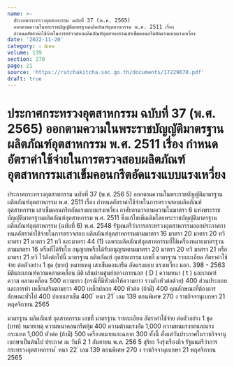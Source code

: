 ```yaml
---
name: >-
  ประกาศกระทรวงอุตสาหกรรม ฉบับที่ 37 (พ.ศ. 2565)
  ออกตามความในพระราชบัญญัติมาตรฐานผลิตภัณฑ์อุตสาหกรรม พ.ศ. 2511 เรื่อง
  กำหนดอัตราค่าใช้จ่ายในการตรวจสอบผลิตภัณฑ์อุตสาหกรรมเสาเข็มคอนกรีตอัดแรงแบบแรงเหวี่ยง
date: '2022-11-20'
category: ง พิเศษ
volume: 139
section: 270
page: 21
source: 'https://ratchakitcha.soc.go.th/documents/17229670.pdf'
draft: true
---
```


# ประกาศกระทรวงอุตสาหกรรม ฉบับที่ 37 (พ.ศ. 2565) ออกตามความในพระราชบัญญัติมาตรฐานผลิตภัณฑ์อุตสาหกรรม พ.ศ. 2511 เรื่อง กำหนดอัตราค่าใช้จ่ายในการตรวจสอบผลิตภัณฑ์อุตสาหกรรมเสาเข็มคอนกรีตอัดแรงแบบแรงเหวี่ยง

ประกาศกระทรวงอุตสาหกรรม ฉบับที่ 37 (พ.ศ. 256 5) ออกตามความในพระราชบัญญัติมาตรฐานผลิตภัณฑ์อุตสาหกรรม พ.ศ. 2511 เรื่อง กำหนดอัตราค่าใช้จ่ายในการตรวจสอบผลิตภัณฑ์อุตสาหกรรม เสาเข็มคอนกรีตอัดแรงแบบแรงเหวี่ยง อาศัยอานาจตามความในมาตรา 6 แห่งพระราชบัญญัติมาตรฐานผลิตภัณฑ์อุตสาหกรรม พ.ศ. 2511 ซึ่งแก้ไขเพิ่มเติมโดยพระราชบัญญัติมาตรฐานผลิตภัณฑ์อุตสาหกรรม (ฉบับที่ 6) พ.ศ. 2548 รัฐมนตรีว่าการกระทรวงอุตสาหกรรมออกประกาศกาหนดอัตราค่าใช้จ่ายในการตรวจสอบ ผลิตภัณฑ์อุตสาหกรรมตามมาตรา 16 มาตรา 20 มาตรา 20 ทวิ มาตรา 21 มาตรา 21 ทวิ และมาตรา 44 (1) เฉพาะผลิตภัณฑ์อุตสาหกรรมที่ใช้เครื่องหมายมาตรฐานตามมาตรา 16 หรือที่ได้รับใบ อนุญาตหรือได้รับอนุญาตตามมาตรา 20 มาตรา 20 ทวิ มาตรา 21 หรือมาตรา 21 ทวิ ไว้ดังต่อไปนี้ มาตรฐาน ผลิตภัณฑ์ อุตสาหกรรม เลขที่ มาตรฐาน รายละเอียด อัตราค่าใช้จ่าย ต่อตัวอย่าง 1 ชุด (บาท) หมายเหตุ เสาเข็มคอนกรีต อัดแรงแบบ แรงเหวี่ยง มอก. 398 - 2563 มิติและเกณฑ์ความคลาดเคลื่อน มิติ เส้นผ่านศูนย์กลางภายนอก ( D ) ความหนา ( t ) และเกณฑ์ความ คลาดเคลื่อน 500 ความยาว (กรณีที่มีหัวต่อให้ความยาว รวมถึงหัวต่อด้วย) 400 ส่วนประกอบและการทำ เหล็กเสริมตามยาว 400 เหล็กปลอก 400 หัวต่อ (ถ้ามี) 400 คุณลักษณะที่ต้องการ ลักษณะทั่วไป 400 ปลายเสาเข็ม 400 ้ หนา 21 ่ เลม 139 ตอนพิเศษ 270 ง ราชกิจจานุเบกษา 21 พฤศจิกายน 2565

มาตรฐาน ผลิตภัณฑ์ อุตสาหกรรม เลขที่ มาตรฐาน รายละเอียด อัตราค่าใช้จ่าย ต่อตัวอย่าง 1 ชุด (บาท) หมายเหตุ ความหนาคอนกรีตหุ้ม 400 ความต้านแรงอัด 1,000 ความทนแรงยกและแรงกระแทก 1,000 หัวต่อ (ถ้ามี) 500 เครื่องหมายและฉลาก 300 ทั้งนี้ ตั้งแต่วันประกาศในราชกิจจานุเบกษาเป็นต้นไป ประกาศ ณ วันที่ 2 1 กันยายน พ.ศ. 256 5 สุริยะ จึงรุ่งเรืองกิจ รัฐมนตรีว่าการกระทรวงอุตสาหกรรม ้ หนา 22 ่ เลม 139 ตอนพิเศษ 270 ง ราชกิจจานุเบกษา 21 พฤศจิกายน 2565
